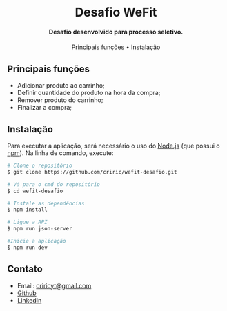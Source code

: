 
<h1 align="center">
  <br>
  <br>
  Desafio WeFit
  <br>
</h1>

<h4 align="center">Desafio desenvolvido para processo seletivo.</h4>

<p align="center">
  <a >Principais funções</a> •
  <a >Instalação</a>
</p>

## Principais funções

* Adicionar produto ao carrinho;
* Definir quantidade do produto na hora da compra;
* Remover produto do carrinho;
* Finalizar a compra;

## Instalação

Para executar a aplicação, será necessário o uso do [Node.js](https://nodejs.org/en/download/) (que possui o [npm](http://npmjs.com)). Na linha de comando, execute:

```bash
# Clone o repositório
$ git clone https://github.com/criric/wefit-desafio.git

# Vá para o cmd do repositório
$ cd wefit-desafio

# Instale as dependências
$ npm install

# Ligue a API
$ npm run json-server

#Inicie a aplicação
$ npm run dev
```
## Contato
* Email: criricyt@gmail.com
* [Github](https://github.com/criric)
* [LinkedIn](www.linkedin.com/in/cristian-soares)

